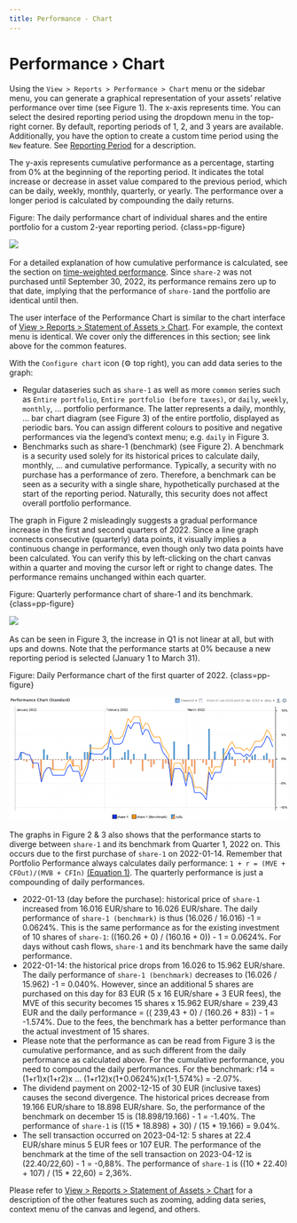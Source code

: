```yaml
---
title: Performance - Chart
---
```

# Performance &rsaquo; Chart

Using the `View > Reports > Performance > Chart` menu or the sidebar menu, you can generate a graphical representation of your assets’ relative performance over time (see Figure 1). The x-axis represents time. You can select the desired reporting period using the dropdown menu in the top-right corner. By default, reporting periods of 1, 2, and 3 years are available. Additionally, you have the option to create a custom time period using the `New` feature. See [Reporting Period](../../../../concepts/reporting-period.md) for a description.

The y-axis represents cumulative performance as a percentage, starting from 0% at the beginning of the reporting period. It indicates the total increase or decrease in asset value compared to the previous period, which can be daily, weekly, monthly, quarterly, or yearly. The performance over a longer period is calculated by compounding the daily returns.

Figure: The daily performance chart of individual shares and the entire portfolio for a custom 2-year reporting period. {class=pp-figure}

![](images/performance-chart.png)

For a detailed explanation of how cumulative performance is calculated, see the section on [time-weighted performance](../../../../concepts/performance/time-weighted.md). Since `share-2` was not purchased until September 30, 2022, its performance remains zero up to that date, implying that the performance of `share-1`and the portfolio are identical until then.

The user interface of the Performance Chart is similar to the chart interface of [View > Reports > Statement of Assets > Chart](../statement/statement-chart.md). For example, the context menu is identical. We cover only the differences in this section; see link above for the common features.

With the `Configure chart` icon (:gear: top right), you can add data series to the graph:

- Regular dataseries such as `share-1` as well as more `common` series such as `Entire portfolio`, `Entire portfolio (before taxes)`, or `daily`, `weekly`, `monthly`, ... portfolio performance. The latter represents a daily, monthly, ... bar chart diagram (see Figure 3) of the entire portfolio, displayed as periodic bars.  You can assign different colours to positive and negative performances via the legend’s context menu; e.g. `daily` in Figure 3.  
- Benchmarks such as share-1 (benchmark) (see Figure 2). A benchmark is a security used solely for its historical prices to calculate daily, monthly, ... and cumulative performance. Typically, a security with no purchase has a performance of zero. Therefore, a benchmark can be seen as a security with a single share, hypothetically purchased at the start of the reporting period. Naturally, this security does not affect overall portfolio performance.
 
The graph in Figure 2 misleadingly suggests a gradual performance increase in the first and second quarters of 2022. Since a line graph connects consecutive (quarterly) data points, it visually implies a continuous change in performance, even though only two data points have been calculated. You can verify this by left-clicking on the chart canvas within a quarter and moving the cursor left or right to change dates. The performance remains unchanged within each quarter.

Figure: Quarterly performance chart of share-1 and its benchmark. {class=pp-figure}

![](images/performance-chart-quarterly.svg)

As can be seen in Figure 3, the increase in Q1 is not linear at all, but with ups and downs. Note that the performance starts at 0% because a new reporting period is selected (January 1 to March 31). 

Figure: Daily Performance chart of the first quarter of 2022. {class=pp-figure}

![](images/performance-chart-quarter-1-detail.png)

The graphs in Figure 2 & 3 also shows that the performance starts to diverge between `share-1` and its benchmark from Quarter 1, 2022 on. This occurs due to the first purchase of `share-1` on 2022-01-14. Remember that Portfolio Performance always calculates daily performance: `1 + r = (MVE + CFOut)/(MVB + CFIn)` [(Equation 1)](../../../../concepts/performance/money-weighted.md). The quarterly performance is just a compounding of daily performances.

- 2022-01-13 (day before the purchase): historical price of `share-1` increased from 16.016 EUR/share to 16.026 EUR/share. The daily performance of `share-1 (benchmark)` is thus (16.026 / 16.016) -1 = 0.0624%. This is the same performance as for the existing investment of 10 shares of `share-1`: ((160.26 + 0) / (160.16 + 0)) - 1 = 0.0624%. For days without cash flows, `share-1` and its benchmark have the same daily performance.
- 2022-01-14: the historical price drops from 16.026 to 15.962 EUR/share. The daily performance of `share-1 (benchmark)` decreases to (16.026 / 15.962) -1 = 0.040%. However, since an additional 5 shares are purchased on this day for 83 EUR (5 x 16 EUR/share + 3 EUR fees), the MVE of this security becomes 15 shares x 15.962 EUR/share = 239,43 EUR and the  daily performance = (( 239,43 + 0) / (160.26 + 83)) - 1 = -1.574%. Due to the fees, the benchmark has a better performance than the actual investment of 15 shares.
-  Please note that the performance as can be read from Figure 3 is the cumulative performance, and as such different from the daily performance as calculated above. For the cumulative performance, you need to compound the daily performances. For the benchmark: r14 = (1+r1)x(1+r2)x ... (1+r12)x(1+0.0624%)x(1-1,574%) = -2.07%. 
- The dividend payment on 2002-12-15 of 30 EUR (inclusive taxes) causes the second divergence. The historical prices decrease from 19.166 EUR/share to 18.898 EUR/share. So, the performance of the benchmark on december 15 is (18.898/19.166) - 1 = -1.40%. The performance of `share-1` is ((15 * 18.898) + 30) / (15 * 19.166) = 9.04%.
- The sell transaction occurred on 2023-04-12: 5 shares at 22.4 EUR/share minus 5 EUR fees or 107 EUR. The performance of the benchmark at the time of the sell transaction on 2023-04-12 is (22.40/22,60) - 1 = -0,88%. The performance of `share-1` is ((10 * 22.40) + 107) / (15 * 22,60) = 2,36%.  

Please refer to [View > Reports > Statement of Assets > Chart](../statement/statement-chart.md) for a description of the other features such as zooming, adding data series, context menu of the canvas and legend, and others.







